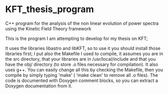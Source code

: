 # KFT_thesis_program
C++ program for the analysis of the non linear evolution of power spectra using the Kinetic Field Theory framework

This is the program I am attempting to develop for my thesis on KFT;

It uses the libraries libastro and libKFT, so to use it you should install those libraries first;
I put also the Makefile I used to compile, it assumes you are in the src directory, that your
libraries are in /usr/local/include and that you have the obj/ directory (to store .o files necessary for
compilation). It also uses g++. You can easily change all this by checking the 
Makefile, then you compile by simply typing 'make' ( 'make clean' to remove all .o files).
The code is documented with Doxygen comment blocks, so you can extract a Doxygen documentation from it.
